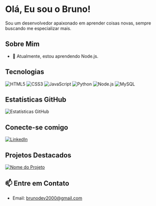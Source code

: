 <!-- Seu Nome -->
# Olá, Eu sou o Bruno!

<!-- Sua Introdução -->
Sou um desenvolvedor apaixonado em aprender coisas novas, sempre buscando me especializar mais.

<!-- Sobre Mim -->
## Sobre Mim
- 🌱 Atualmente, estou aprendendo Node.js.

<!-- Tecnologias -->
## Tecnologias
![HTML5](https://img.shields.io/badge/-HTML5-E34F26?style=flat&logo=html5&logoColor=white)
![CSS3](https://img.shields.io/badge/-CSS3-1572B6?style=flat&logo=css3&logoColor=white)
![JavaScript](https://img.shields.io/badge/-JavaScript-F7DF1E?style=flat&logo=javascript&logoColor=black)
![Python](https://img.shields.io/badge/-Python-3776AB?style=flat&logo=python&logoColor=white)
![Node.js](https://img.shields.io/badge/-Node.js-339933?style=flat&logo=node.js&logoColor=white)
![MySQL](https://img.shields.io/badge/-MySQL-4479A1?style=flat&logo=mysql&logoColor=white)
<!-- Adicione mais tecnologias conforme necessário -->

<!-- Estatísticas -->
## Estatísticas GitHub
![Estatísticas GitHub](https://github-readme-stats.vercel.app/api?username=bhcouto&show_icons=true&theme=dark)

<!-- Links para Redes Sociais -->
## Conecte-se comigo
[![LinkedIn](https://img.shields.io/badge/-LinkedIn-0077B5?style=flat&logo=linkedin&logoColor=white)](www.linkedin.com/in/devbrunohenrique2000)
<!-- Adicione mais links para outras redes sociais -->

<!-- Ícones de Projetos -->
## Projetos Destacados
[![Nome do Projeto](https://img.shields.io/badge/-API_Gerenciador_de_Usuarios-181717?style=flat&logo=github&logoColor=white)](https://github.com/bhcouto/API_Gerenciamento_Usuarios)

<!-- Rodapé -->
## 📫 Entre em Contato
- Email: brunodev2000@gmail.com
